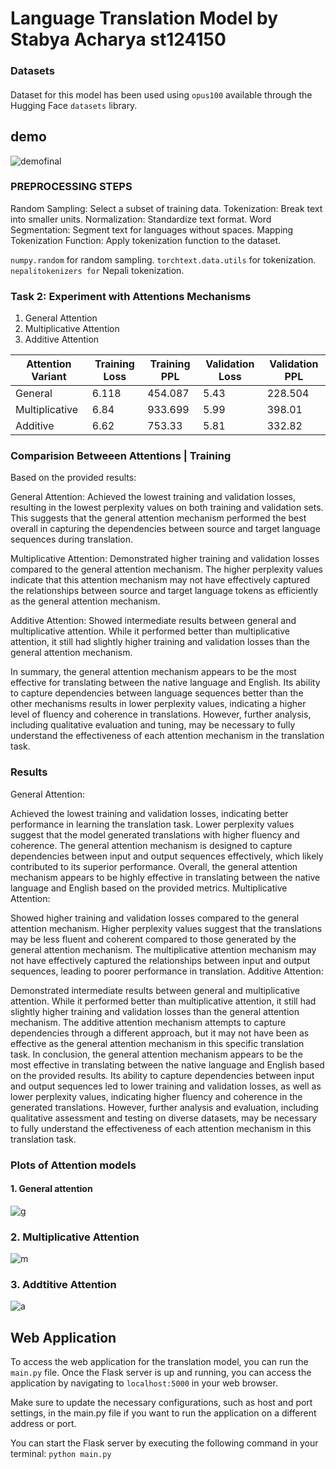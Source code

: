 # Language Translation Model by Stabya Acharya st124150

### Datasets 
#### 
Dataset for this model has been used using `opus100` available through the Hugging Face `datasets` library.
## demo 
![demofinal](https://github.com/stabyaaaa/Natural-Language-Processing/assets/35591848/39d6089d-c1fd-4236-bb1f-f7f91ebd698e)

### PREPROCESSING STEPS
Random Sampling: Select a subset of training data.
Tokenization: Break text into smaller units.
Normalization: Standardize text format.
Word Segmentation: Segment text for languages without spaces.
Mapping Tokenization Function: Apply tokenization function to the dataset.

`numpy.random` for random sampling.
`torchtext.data.utils` for tokenization.
`nepalitokenizers for` Nepali tokenization.


### Task 2: Experiment with Attentions Mechanisms
1. General Attention
2. Multiplicative Attention
3. Additive Attention


| Attention Variant | Training Loss | Training PPL | Validation Loss | Validation PPL   |
|-------------------|---------------|--------------|------------------|-----------------|
| General           | 6.118         | 454.087      | 5.43             |  228.504        |
| Multiplicative    | 6.84          | 933.699      | 5.99             | 398.01          |
| Additive          | 6.62          | 753.33       | 5.81             | 332.82          |

### Comparision Betweeen Attentions | Training


Based on the provided results:

General Attention: Achieved the lowest training and validation losses, resulting in the lowest perplexity values on both training and validation sets. This suggests that the general attention mechanism performed the best overall in capturing the dependencies between source and target language sequences during translation.

Multiplicative Attention: Demonstrated higher training and validation losses compared to the general attention mechanism. The higher perplexity values indicate that this attention mechanism may not have effectively captured the relationships between source and target language tokens as efficiently as the general attention mechanism.

Additive Attention: Showed intermediate results between general and multiplicative attention. While it performed better than multiplicative attention, it still had slightly higher training and validation losses than the general attention mechanism.

In summary, the general attention mechanism appears to be the most effective for translating between the native language and English. Its ability to capture dependencies between language sequences better than the other mechanisms results in lower perplexity values, indicating a higher level of fluency and coherence in translations. However, further analysis, including qualitative evaluation and tuning, may be necessary to fully understand the effectiveness of each attention mechanism in the translation task.

### Results
General Attention:

Achieved the lowest training and validation losses, indicating better performance in learning the translation task.
Lower perplexity values suggest that the model generated translations with higher fluency and coherence.
The general attention mechanism is designed to capture dependencies between input and output sequences effectively, which likely contributed to its superior performance.
Overall, the general attention mechanism appears to be highly effective in translating between the native language and English based on the provided metrics.
Multiplicative Attention:

Showed higher training and validation losses compared to the general attention mechanism.
Higher perplexity values suggest that the translations may be less fluent and coherent compared to those generated by the general attention mechanism.
The multiplicative attention mechanism may not have effectively captured the relationships between input and output sequences, leading to poorer performance in translation.
Additive Attention:

Demonstrated intermediate results between general and multiplicative attention.
While it performed better than multiplicative attention, it still had slightly higher training and validation losses than the general attention mechanism.
The additive attention mechanism attempts to capture dependencies through a different approach, but it may not have been as effective as the general attention mechanism in this specific translation task.
In conclusion, the general attention mechanism appears to be the most effective in translating between the native language and English based on the provided results. Its ability to capture dependencies between input and output sequences led to lower training and validation losses, as well as lower perplexity values, indicating higher fluency and coherence in the generated translations. However, further analysis and evaluation, including qualitative assessment and testing on diverse datasets, may be necessary to fully understand the effectiveness of each attention mechanism in this translation task.





### Plots of Attention models
#### 1. General attention
![g](https://github.com/stabyaaaa/Natural-Language-Processing/assets/35591848/e728b762-632b-4110-8536-496a96336946)
### 2. Multiplicative Attention
![m](https://github.com/stabyaaaa/Natural-Language-Processing/assets/35591848/16bb1543-5316-4a2c-9535-4f759215ea31)
### 3. Addtitive Attention
![a](https://github.com/stabyaaaa/Natural-Language-Processing/assets/35591848/5f06dc1b-60f1-42bc-b990-fc2a753625ce)

## Web Application
To access the web application for the translation model, you can run the `main.py` file. Once the Flask server is up and running, you can access the application by navigating to `localhost:5000` in your web browser.

Make sure to update the necessary configurations, such as host and port settings, in the main.py file if you want to run the application on a different address or port.

You can start the Flask server by executing the following command in your terminal:
`python main.py`


